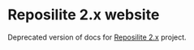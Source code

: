 # Reposilite 2.x website

Deprecated version of docs for [Reposilite 2.x](https://github.com/dzikoysk/reposilite) project.